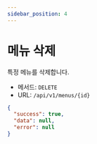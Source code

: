 ```yaml
---
sidebar_position: 4
---
```


# 메뉴 삭제

특정 메뉴를 삭제합니다.

- 메서드: `DELETE`
- URL: `/api/v1/menus/{id}`

```json
{
  "success": true,
  "data": null,
  "error": null
}
```
